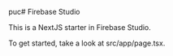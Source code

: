 puc# Firebase Studio

This is a NextJS starter in Firebase Studio.

To get started, take a look at src/app/page.tsx.
